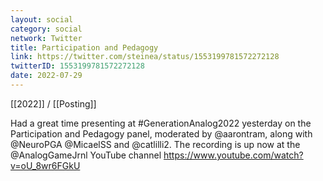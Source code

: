 ```yaml
---
layout: social
category: social
network: Twitter
title: Participation and Pedagogy
link: https://twitter.com/steinea/status/1553199781572272128
twitterID: 1553199781572272128
date: 2022-07-29
---
```


[[2022]] / [[Posting]]

Had a great time presenting at #GenerationAnalog2022 yesterday on the Participation and Pedagogy panel, moderated by @aarontram, along with @NeuroPGA @MicaelSS and @catlilli2. The recording is up now at the @AnalogGameJrnl YouTube channel <https://www.youtube.com/watch?v=oU_8wr6FGkU>
